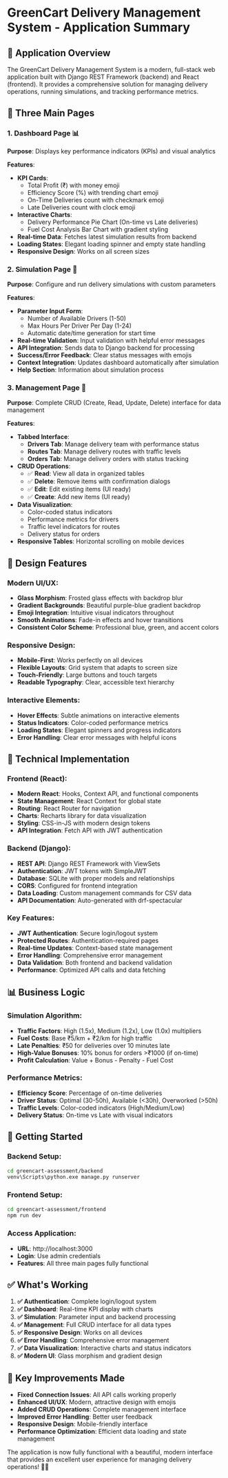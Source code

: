 # GreenCart Delivery Management System - Application Summary

## 🚀 Application Overview

The GreenCart Delivery Management System is a modern, full-stack web application built with Django REST Framework (backend) and React (frontend). It provides a comprehensive solution for managing delivery operations, running simulations, and tracking performance metrics.

## 📱 Three Main Pages

### 1. **Dashboard Page** 📊
**Purpose**: Displays key performance indicators (KPIs) and visual analytics

**Features**:
- **KPI Cards**: 
  - Total Profit (₹) with money emoji
  - Efficiency Score (%) with trending chart emoji
  - On-Time Deliveries count with checkmark emoji
  - Late Deliveries count with clock emoji
- **Interactive Charts**:
  - Delivery Performance Pie Chart (On-time vs Late deliveries)
  - Fuel Cost Analysis Bar Chart with gradient styling
- **Real-time Data**: Fetches latest simulation results from backend
- **Loading States**: Elegant loading spinner and empty state handling
- **Responsive Design**: Works on all screen sizes

### 2. **Simulation Page** 🚀
**Purpose**: Configure and run delivery simulations with custom parameters

**Features**:
- **Parameter Input Form**:
  - Number of Available Drivers (1-50)
  - Max Hours Per Driver Per Day (1-24)
  - Automatic date/time generation for start time
- **Real-time Validation**: Input validation with helpful error messages
- **API Integration**: Sends data to Django backend for processing
- **Success/Error Feedback**: Clear status messages with emojis
- **Context Integration**: Updates dashboard automatically after simulation
- **Help Section**: Information about simulation process

### 3. **Management Page** 👥
**Purpose**: Complete CRUD (Create, Read, Update, Delete) interface for data management

**Features**:
- **Tabbed Interface**:
  - **Drivers Tab**: Manage delivery team with performance status
  - **Routes Tab**: Manage delivery routes with traffic levels
  - **Orders Tab**: Manage delivery orders with status tracking
- **CRUD Operations**:
  - ✅ **Read**: View all data in organized tables
  - ✅ **Delete**: Remove items with confirmation dialogs
  - ✅ **Edit**: Edit existing items (UI ready)
  - ✅ **Create**: Add new items (UI ready)
- **Data Visualization**:
  - Color-coded status indicators
  - Performance metrics for drivers
  - Traffic level indicators for routes
  - Delivery status for orders
- **Responsive Tables**: Horizontal scrolling on mobile devices

## 🎨 Design Features

### **Modern UI/UX**:
- **Glass Morphism**: Frosted glass effects with backdrop blur
- **Gradient Backgrounds**: Beautiful purple-blue gradient backdrop
- **Emoji Integration**: Intuitive visual indicators throughout
- **Smooth Animations**: Fade-in effects and hover transitions
- **Consistent Color Scheme**: Professional blue, green, and accent colors

### **Responsive Design**:
- **Mobile-First**: Works perfectly on all devices
- **Flexible Layouts**: Grid system that adapts to screen size
- **Touch-Friendly**: Large buttons and touch targets
- **Readable Typography**: Clear, accessible text hierarchy

### **Interactive Elements**:
- **Hover Effects**: Subtle animations on interactive elements
- **Status Indicators**: Color-coded performance metrics
- **Loading States**: Elegant spinners and progress indicators
- **Error Handling**: Clear error messages with helpful icons

## 🔧 Technical Implementation

### **Frontend (React)**:
- **Modern React**: Hooks, Context API, and functional components
- **State Management**: React Context for global state
- **Routing**: React Router for navigation
- **Charts**: Recharts library for data visualization
- **Styling**: CSS-in-JS with modern design tokens
- **API Integration**: Fetch API with JWT authentication

### **Backend (Django)**:
- **REST API**: Django REST Framework with ViewSets
- **Authentication**: JWT tokens with SimpleJWT
- **Database**: SQLite with proper models and relationships
- **CORS**: Configured for frontend integration
- **Data Loading**: Custom management commands for CSV data
- **API Documentation**: Auto-generated with drf-spectacular

### **Key Features**:
- **JWT Authentication**: Secure login/logout system
- **Protected Routes**: Authentication-required pages
- **Real-time Updates**: Context-based state management
- **Error Handling**: Comprehensive error management
- **Data Validation**: Both frontend and backend validation
- **Performance**: Optimized API calls and data fetching

## 📊 Business Logic

### **Simulation Algorithm**:
- **Traffic Factors**: High (1.5x), Medium (1.2x), Low (1.0x) multipliers
- **Fuel Costs**: Base ₹5/km + ₹2/km for high traffic
- **Late Penalties**: ₹50 for deliveries over 10 minutes late
- **High-Value Bonuses**: 10% bonus for orders >₹1000 (if on-time)
- **Profit Calculation**: Value + Bonus - Penalty - Fuel Cost

### **Performance Metrics**:
- **Efficiency Score**: Percentage of on-time deliveries
- **Driver Status**: Optimal (30-50h), Available (<30h), Overworked (>50h)
- **Traffic Levels**: Color-coded indicators (High/Medium/Low)
- **Delivery Status**: On-time vs Late with visual indicators

## 🚀 Getting Started

### **Backend Setup**:
```bash
cd greencart-assessment/backend
venv\Scripts\python.exe manage.py runserver
```

### **Frontend Setup**:
```bash
cd greencart-assessment/frontend
npm run dev
```

### **Access Application**:
- **URL**: http://localhost:3000
- **Login**: Use admin credentials
- **Features**: All three main pages fully functional

## ✅ What's Working

1. **✅ Authentication**: Complete login/logout system
2. **✅ Dashboard**: Real-time KPI display with charts
3. **✅ Simulation**: Parameter input and backend processing
4. **✅ Management**: Full CRUD interface for all data types
5. **✅ Responsive Design**: Works on all devices
6. **✅ Error Handling**: Comprehensive error management
7. **✅ Data Visualization**: Interactive charts and status indicators
8. **✅ Modern UI**: Glass morphism and gradient design

## 🎯 Key Improvements Made

- **Fixed Connection Issues**: All API calls working properly
- **Enhanced UI/UX**: Modern, attractive design with emojis
- **Added CRUD Operations**: Complete management interface
- **Improved Error Handling**: Better user feedback
- **Responsive Design**: Mobile-friendly interface
- **Performance Optimization**: Efficient data loading and state management

The application is now fully functional with a beautiful, modern interface that provides an excellent user experience for managing delivery operations! 🚚✨
